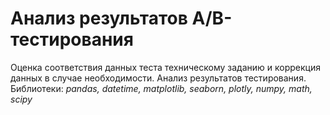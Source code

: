# Анализ результатов А/В-тестирования
Оценка соответствия данных теста техническому заданию и коррекция данных в случае необходимости. Анализ результатов тестирования.
Библиотеки: *pandas, datetime, matplotlib, seaborn, plotly, numpy, math, scipy*
